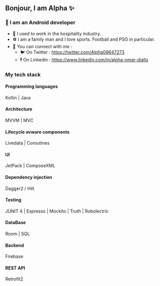 
## Bonjour, I am Alpha ✨
### 📱 I am an Android developer

* 🏨 I used to work in the hospitality industry.
* ⚽ I am a family man and I love sports. Football and PSG in particular.
* 🔗 You can connect with me : 
  * 🐦 On Twitter : https://twitter.com/Alpha08647273 
  * 🕴️ On Linkedin : https://www.linkedin.com/in/alpha-omar-diallo 

### My tech stack
#### Programming languages
Kotlin | Java
#### Architecture
MVVM | MVC
#### Lifecycle avware components
Livedata | Coroutines
#### UI
JetPack | ComposeXML
#### Dependency injection
Dagger2 / Hilt
#### Testing
JUNIT 4 | Espresso | Mockito | Truth | Robolectric
#### DataBase
Room | SQL
#### Backend
Firebase
#### REST API
Retrofit2
